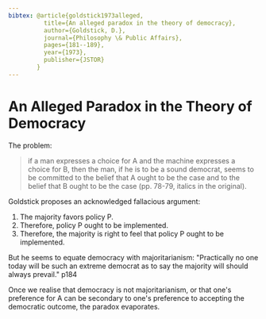 ```yaml
---
bibtex: @article{goldstick1973alleged,
          title={An alleged paradox in the theory of democracy},
          author={Goldstick, D.},
          journal={Philosophy \& Public Affairs},
          pages={181--189},
          year={1973},
          publisher={JSTOR}
        }
---
```

# An Alleged Paradox in the Theory of Democracy

The problem:

> if a man expresses a choice for A and the machine expresses a choice for B, then the man, if he is to be a sound democrat, seems to be committed to the belief that A ought to be the case and to the belief that B ought to be the case (pp. 78-79, italics in the original).

Goldstick proposes an acknowledged fallacious argument:

1. The majority favors policy P.
2. Therefore, policy P ought to be implemented.
3. Therefore, the majority is right to feel that policy P ought to be implemented.

But he seems to equate democracy with majoritarianism: "Practically no one today will be such an extreme democrat as to say the majority will should always prevail." p184

Once we realise that democracy is not majoritarianism, or that one's preference for A can be secondary to one's preference to accepting the democratic outcome, the paradox evaporates.

